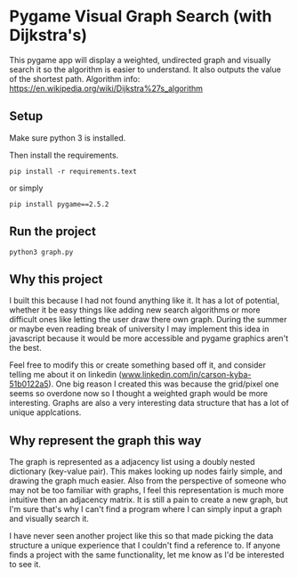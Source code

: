 # Pygame Visual Graph Search (with Dijkstra's)
This pygame app will display a weighted, undirected graph and visually search it so the algorithm is easier to understand. It also outputs the value of the shortest path.
Algorithm info: https://en.wikipedia.org/wiki/Dijkstra%27s_algorithm

## Setup

Make sure python 3 is installed.

Then install the requirements.
```
pip install -r requirements.text
```
or simply 
```
pip install pygame==2.5.2
```

## Run the project
```
python3 graph.py
```

## Why this project 
I built this because I had not found anything like it. It has a lot of potential, whether it be easy things like adding new search algorithms or more difficult ones like letting the user draw there own graph.
During the summer or maybe even reading break of university I may implement this idea in javascript because it would be more accessible and pygame graphics aren't the best.

Feel free to modify this or create something based off it, and consider telling me about it on linkedin (www.linkedin.com/in/carson-kyba-51b0122a5). One big reason I created this was because the grid/pixel one seems so overdone now 
so I thought a weighted graph would be more interesting. Graphs are also a very interesting data structure that has a lot of unique applcations.

## Why represent the graph this way
The graph is represented as a adjacency list using a doubly nested dictionary (key-value pair). This makes looking up nodes fairly simple, and drawing the graph much easier. Also from the perspective of someone who may not be too familiar with graphs,
I feel this representation is much more intuitive then an adjacency matrix. It is still a pain to create a new graph, but I'm sure that's why I can't find a program where I can simply input a graph and visually search it.

I have never seen another project like this so that made picking the data structure a unique experience that I couldn't find a reference to. If anyone finds a project with the same functionality, let me know as I'd be interested to see it.

